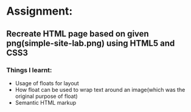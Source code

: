 # Assignment:
## Recreate HTML page based on given png(simple-site-lab.png) using HTML5 and CSS3
### Things I learnt:

- Usage of floats for layout
- How float can be used to wrap text around an image(which was the original purpose of float)
- Semantic HTML markup